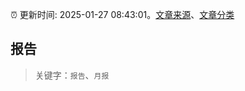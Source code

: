 :alarm_clock: 更新时间: 2025-01-27 08:43:01。[文章来源](/README.md)、[文章分类](/TAGS.md)

## 报告


> 关键字：`报告`、`月报`



